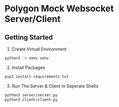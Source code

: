 # Polygon Mock Websocket Server/Client

## Getting Started

1. Create Virtual Environment 
```bash
python3 -m venv venv
```
2. Install Packages
```bash
pip3 install requirements.txt
```
3. Run The Server & Client In Seperate Shells
```bash
python3 server/server.py 
python3 client/client.py
```
